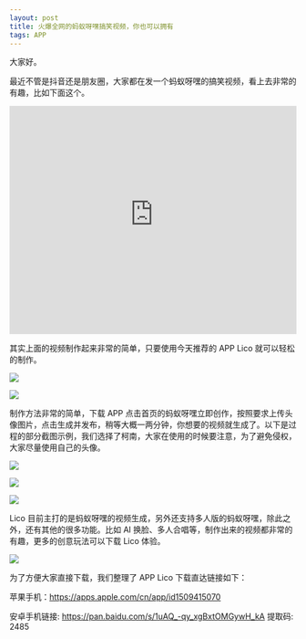 ```yaml
---
layout: post
title: 火爆全网的蚂蚁呀嘿搞笑视频，你也可以拥有
tags: APP
---
```


大家好。

最近不管是抖音还是朋友圈，大家都在发一个蚂蚁呀嘿的搞笑视频，看上去非常的有趣，比如下面这个。

<iframe width="100%" height="400" src="https://7465-test-3c9b5e-books-1301492295.tcb.qcloud.la/images/7bc43d774cd99e7b693905ec0f41867a.mp4" frameborder="0" allowfullscreen></iframe>

其实上面的视频制作起来非常的简单，只要使用今天推荐的 APP Lico 就可以轻松的制作。

![](https://7465-test-3c9b5e-books-1301492295.tcb.qcloud.la/images/compress_Screenshot_20210307_135620_com.huawei.appmarket.jpg)





![](https://7465-test-3c9b5e-books-1301492295.tcb.qcloud.la/images/compress_0_6c7477e6eeae47659a6c4852fa7864b5.jpg)



制作方法非常的简单，下载 APP 点击首页的蚂蚁呀嘿立即创作，按照要求上传头像图片，点击生成并发布，稍等大概一两分钟，你想要的视频就生成了。以下是过程的部分截图示例，我们选择了柯南，大家在使用的时候要注意，为了避免侵权，大家尽量使用自己的头像。

![](https://7465-test-3c9b5e-books-1301492295.tcb.qcloud.la/images/compress_Screenshot_20210307_140129_com.huya.ice.jpg)



![](https://7465-test-3c9b5e-books-1301492295.tcb.qcloud.la/images/compress_Screenshot_20210307_141047_com.huya.ice.jpg)



![](https://7465-test-3c9b5e-books-1301492295.tcb.qcloud.la/images/compress_Screenshot_20210307_141056_com.huya.ice.jpg)

Lico 目前主打的是蚂蚁呀嘿的视频生成，另外还支持多人版的蚂蚁呀嘿，除此之外，还有其他的很多功能。比如 AI 换脸、多人合唱等，制作出来的视频都非常的有趣，更多的创意玩法可以下载 Lico 体验。

![](https://7465-test-3c9b5e-books-1301492295.tcb.qcloud.la/images/compress_Screenshot_20210307_142729_com.huya.ice.jpg)



为了方便大家直接下载，我们整理了 APP Lico 下载直达链接如下：

苹果手机：https://apps.apple.com/cn/app/id1509415070

安卓手机链接:   https://pan.baidu.com/s/1uAQ_-qy_xgBxtOMGywH_kA    提取码: 2485 
